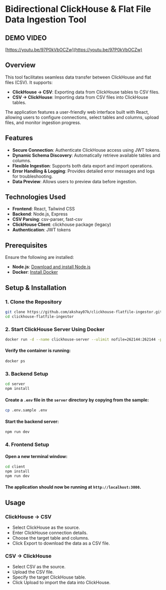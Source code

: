 # Bidirectional ClickHouse & Flat File Data Ingestion Tool

## DEMO VIDEO
[https://youtu.be/97P0kVbOCZw](https://youtu.be/97P0kVbOCZw)

## Overview

This tool facilitates seamless data transfer between ClickHouse and flat files (CSV). It supports:

- **ClickHouse → CSV**: Exporting data from ClickHouse tables to CSV files.
- **CSV → ClickHouse**: Importing data from CSV files into ClickHouse tables.

The application features a user-friendly web interface built with React, allowing users to configure connections, select tables and columns, upload files, and monitor ingestion progress.

## Features

- **Secure Connection**: Authenticate ClickHouse access using JWT tokens.
- **Dynamic Schema Discovery**: Automatically retrieve available tables and columns.
- **Flexible Ingestion**: Supports both data export and import operations.
- **Error Handling & Logging**: Provides detailed error messages and logs for troubleshooting.
- **Data Preview**: Allows users to preview data before ingestion.

## Technologies Used

- **Frontend**: React, Tailwind CSS
- **Backend**: Node.js, Express
- **CSV Parsing**: csv-parser, fast-csv
- **ClickHouse Client**: clickhouse package (legacy)
- **Authentication**: JWT tokens

## Prerequisites

Ensure the following are installed:

- **Node.js**: [Download and install Node.js](https://nodejs.org/)
- **Docker**: [Install Docker](https://www.docker.com/get-started)

## Setup & Installation

### 1. Clone the Repository

```bash
git clone https://github.com/akshay07k/clickhouse-flatfile-ingestor.git
cd clickhouse-flatfile-ingestor
```

### 2. Start ClickHouse Server Using Docker

```bash
docker run -d --name clickhouse-server --ulimit nofile=262144:262144 -p 8123:8123 -p 9000:9000 yandex/clickhouse-server
```

#### Verify the container is running:

```bash
docker ps
```

### 3. Backend Setup

```bash
cd server
npm install
```

#### Create a `.env` file in the `server` directory by copying from the sample: 

```bash
cp .env.sample .env
```

#### Start the backend server:

```bash
npm run dev
```

### 4. Frontend Setup

#### Open a new terminal window:

```bash
cd client
npm install
npm run dev
```
#### The application should now be running at `http://localhost:3000`.


## Usage

### ClickHouse → CSV
- Select ClickHouse as the source.
- Enter ClickHouse connection details.
- Choose the target table and columns.
- Click Export to download the data as a CSV file.

### CSV → ClickHouse
- Select CSV as the source.
- Upload the CSV file.
- Specify the target ClickHouse table.
- Click Upload to import the data into ClickHouse.